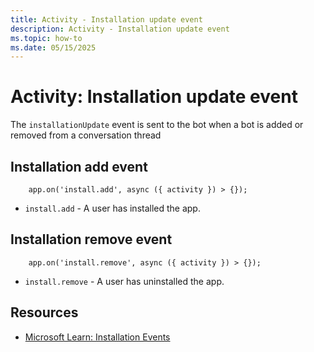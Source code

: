 ```yaml
---
title: Activity - Installation update event
description: Activity - Installation update event
ms.topic: how-to
ms.date: 05/15/2025
---
```


# Activity: Installation update event


The `installationUpdate` event is sent to the bot when a bot is added or removed from a conversation thread

## Installation add event

```
    app.on('install.add', async ({ activity }) > {});
```

*   `install.add` - A user has installed the app.

## Installation remove event

```
    app.on('install.remove', async ({ activity }) > {});
```

*   `install.remove` - A user has uninstalled the app.

## Resources

* [Microsoft Learn: Installation Events](/microsoftteams/platform/bots/how-to/conversations/subscribe-to-conversation-events#installation-update-event)